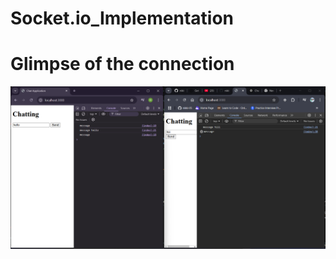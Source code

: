 # Socket.io_Implementation

# Glimpse of the connection
![image](https://raw.githubusercontent.com/nikki-05/Socket.io_Implementation/refs/heads/main/Glimpse1.png)
